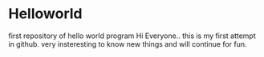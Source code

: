 # Helloworld
first repository of hello world program
Hi Everyone.. this is my first attempt in github. very insteresting to know new things and will continue for fun.
